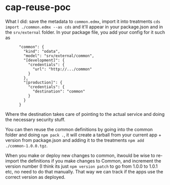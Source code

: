 # cap-reuse-poc

What I did: save the metadata to `common.edmx`, import it into treatments 
`cds import ./common.edmx --as cds` and it'll appear in your package.json and in the `srv/external` folder. In your package file, you 
add your config for it such as 

```
      "common": {
        "kind": "odata",
        "model": "srv/external/common",
        "[development]": {
          "credentials": {
            "url": "http://.../common"
          }
        },
        "[production]": {
          "credentials": {
            "destination": "common"
          }
        }
      }
```

Where the destination takes care of pointing to the actual service and doing the necessary security stuff.

You can then reuse the common definitions by going into the common folder and doing 
`npm pack .`, it will create a tarball from your current app + version from package.json and adding it to the treatments 
`npm add ./common-1.0.0.tgz`.  

When you make or deploy new changes to common, itwould be wise to re-import the definitions if you make changes to Common, 
and increment the version number (I think its just `npm version patch` to go from 1.0.0 to 1.0.1 etc, no need to do that manually. 
That way we can track if the apps use the correct version as deployed. 
